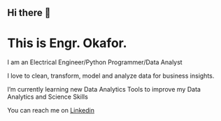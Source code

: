## Hi there 👋

# This is Engr. Okafor.

I am an Electrical Engineer/Python Programmer/Data Analyst

I love to clean, transform, model and analyze data for business insights.

I’m currently learning new Data Analytics Tools to improve my Data Analytics and Science Skills

You can reach me on [Linkedin](https://www.linkedin.com/in/chukwujekwu-okafor-mnse-r-engr-88019a299/)


